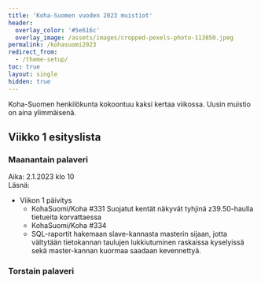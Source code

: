 ```yaml
---
title: 'Koha-Suomen vuoden 2023 muistiot'
header:
  overlay_color: '#5e616c'
  overlay_image: /assets/images/cropped-pexels-photo-113850.jpeg
permalink: /kohasuomi2023
redirect_from:
  - /theme-setup/
toc: true
layout: single
hidden: true
---
```


Koha-Suomen henkilökunta kokoontuu kaksi kertaa viikossa. Uusin muistio on aina ylimmäisenä.

## Viikko 1 esityslista


### Maanantain palaveri

Aika: 2.1.2023 klo 10<br />
Läsnä:

* Viikon 1 päivitys
  * KohaSuomi/Koha #331 Suojatut kentät näkyvät tyhjinä z39.50-haulla tietueita korvattaessa
  * KohaSuomi/Koha #334
  * SQL-raportit hakemaan slave-kannasta masterin sijaan, jotta vältytään tietokannan taulujen lukkiutuminen raskaissa kyselyissä sekä master-kannan kuormaa saadaan kevennettyä.


### Torstain palaveri
